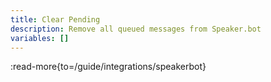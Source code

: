 ```yaml
---
title: Clear Pending
description: Remove all queued messages from Speaker.bot
variables: []
---
```


:read-more{to=/guide/integrations/speakerbot}
